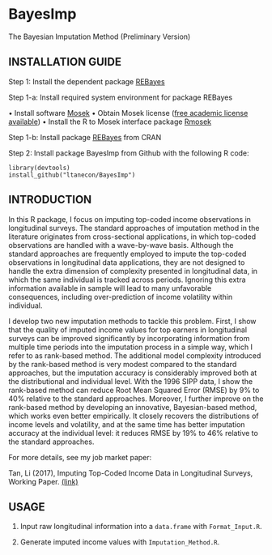 # BayesImp
The Bayesian Imputation Method (Preliminary Version)

## INSTALLATION GUIDE

Step 1: Install the dependent package [REBayes](https://cran.r-project.org/web/packages/REBayes/index.html)

Step 1-a: Install required system environment for package REBayes

•	Install software [Mosek](https://www.mosek.com/downloads/)
•	Obtain Mosek license ([free academic license available](https://license.mosek.com/academic/)) 
•	Install the R to Mosek interface package [Rmosek](http://rmosek.r-forge.r-project.org/)

Step 1-b: Install package [REBayes](https://cran.r-project.org/web/packages/REBayes/index.html) from CRAN

Step 2: Install package BayesImp from Github with the following R code:

    library(devtools)
    install_github("ltanecon/BayesImp")

## INTRODUCTION

In this R package, I focus on imputing top-coded income observations in longitudinal surveys. The standard approaches of imputation method in the literature originates from cross-sectional applications, in which top-coded observations are handled with a wave-by-wave basis. Although the standard approaches are frequently employed to impute the top-coded observations in longitudinal data applications, they are not designed to handle the extra dimension of complexity presented in longitudinal data, in which the same individual is tracked across periods. Ignoring this extra information available in sample will lead to many unfavorable consequences, including over-prediction of income volatility within individual. 

I develop two new imputation methods to tackle this problem. First, I show that the quality of imputed income values for top earners in longitudinal surveys can be improved significantly by incorporating information from multiple time periods into the imputation process in a simple way, which I refer to as rank-based method. The additional model complexity introduced by the rank-based method is very modest compared to the standard approaches, but the imputation accuracy is considerably improved both at the distributional and individual level. With the 1996 SIPP data, I show the rank-based method can reduce Root Mean Squared Error (RMSE) by 9% to 40% relative to the standard approaches. Moreover, I further improve on the rank-based method by developing an innovative, Bayesian-based method, which works even better empirically. It closely recovers the distributions of income levels and volatility, and at the same time has better imputation accuracy at the individual level: it reduces RMSE by 19% to 46% relative to the standard approaches. 

For more details, see my job market paper: 

Tan, Li (2017), Imputing Top-Coded Income Data in Longitudinal Surveys, Working Paper. [(link)](http://litaneconomics.com/Job_Market_Paper.pdf)

## USAGE

1. Input raw longitudinal information into a `data.frame` with `Format_Input.R`.

2. Generate imputed income values with `Imputation_Method.R`.





